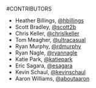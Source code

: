 #CONTRIBUTORS
* Heather Billings, [@hbillings](http://www.twitter.com/hbillings)
* Scott Bradley, [@scott2b](http://www.twitter.com/scott2b)
* Chris Keller, [@chrislkeller](http://www.twitter.com/chrislkeller)
* Tom Meagher, [@ultracasual](http://www.twitter.com/ultracasual)
* Ryan Murphy, [@rdmurphy](http://www.twitter.com/rdmurphy)
* Ryan Nagle, [@ryannagle](http://www.twitter.com/ryannagle)
* Katie Park, [@katiepark](https://twitter.com/katiepark)
* Eric Sagara, [@esagara](http://www.twitter.com/esagara)
* Kevin Schaul, [@kevinschaul](http://www.twitter.com/kevinschaul)
* Aaron Williams, [@aboutaaron](http://www.twitter.com/aboutaaron)